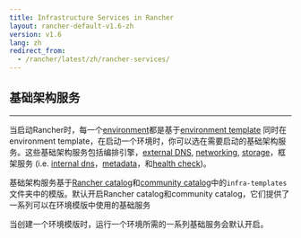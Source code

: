 ```yaml
---
title: Infrastructure Services in Rancher
layout: rancher-default-v1.6-zh
version: v1.6
lang: zh
redirect_from:
  - /rancher/latest/zh/rancher-services/
---
```


## 基础架构服务
---

当启动Rancher时，每一个[environment]({{site.baseurl}}/rancher/{{page.version}}/{{page.lang}}/environments/)都是基于[environment template]({{site.baseurl}}/rancher/{{page.version}}/{{page.lang}}/environments/#what-is-an-environment-template) 同时在environment template，在启动一个环境时，你可以选在需要启动的基础架构服务。这些基础架构服务包括编排引擎，[external DNS]({{site.baseurl}}/rancher/{{page.version}}/{{page.lang}}/cattle/external-dns-service/), [networking]({{site.baseurl}}/rancher/{{page.version}}/{{page.lang}}/rancher-services/networking/), [storage]({{site.baseurl}}/rancher/{{page.version}}/{{page.lang}}/rancher-services/storage-service/)，框架服务 (i.e. [internal dns]({{site.baseurl}}/rancher/{{page.version}}/{{page.lang}}/rancher-services/dns-service/)，[metadata]({{site.baseurl}}/rancher/{{page.version}}/{{page.lang}}/rancher-services/metadata-service)，和[health check]({{site.baseurl}}/rancher/{{page.version}}/{{page.lang}}/cattle/health-checks))。

基础架构服务基于[Rancher catalog](https://github.com/rancher/rancher-catalog)和[community catalog](https://github.com/rancher/community-catalog)中的`infra-templates`文件夹中的模版。默认开启Rancher catalog和community catalog，它们提供了一系列可以在环境模版中使用的基础服务

当创建一个环境模版时，运行一个环境所需的一系列基础服务会默认开启。
